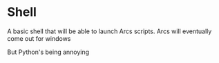 # Shell
A basic shell that will be able to launch Arcs scripts. Arcs will eventually come out for windows

But Python's being annoying
